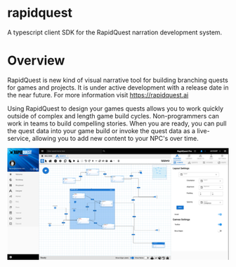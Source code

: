 # rapidquest

A typescript client SDK for the RapidQuest narration development system.

# Overview

RapidQuest is new kind of visual narrative tool for building branching quests for games and projects. It is under active development with a release date in the near future. For more information visit https://rapidquest.ai

Using RapidQuest to design your games quests allows you to work quickly outside of complex and length game build cycles. Non-programmers can work in teams to build compelling stories. When you are ready, you can pull the quest data into your game build or invoke the quest data as a live-service, allowing you to add new content to your NPC's over time.

![Alt text](screens/1.png?raw=true "RapidQuest")
